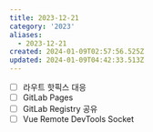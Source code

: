 ```yaml
---
title: 2023-12-21
category: '2023'
aliases:
  - 2023-12-21
created: 2024-01-09T02:57:56.525Z
updated: 2024-01-09T04:42:33.513Z
---
```


- [ ] 라우트 핫픽스 대응
- [ ] GitLab Pages
- [ ] GitLab Registry 공유
- [ ] Vue Remote DevTools Socket
